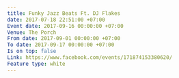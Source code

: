 ```yaml
---
title: Funky Jazz Beats Ft. DJ Flakes
date: 2017-07-18 22:51:00 +07:00
Event date: 2017-09-16 00:00:00 +07:00
Venue: The Porch
From date: 2017-09-01 00:00:00 +07:00
To date: 2017-09-17 00:00:00 +07:00
Is on top: false
Link: https://www.facebook.com/events/171874153380620/
Feature type: white
---
```


